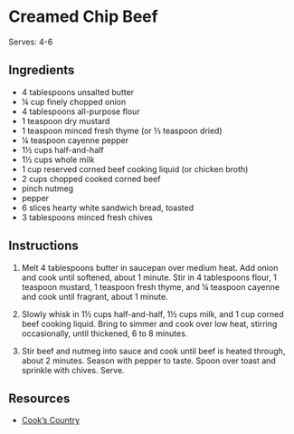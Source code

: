 # Creamed Chip Beef

Serves: 4-6

## Ingredients

* 4 tablespoons unsalted butter
* ¼ cup finely chopped onion
* 4 tablespoons all-purpose flour
* 1 teaspoon dry mustard
* 1 teaspoon minced fresh thyme (or ⅓ teaspoon dried)
* ¼ teaspoon cayenne pepper
* 1½ cups half-and-half
* 1½ cups whole milk
* 1 cup reserved corned beef cooking liquid (or chicken broth)
* 2 cups chopped cooked corned beef
* pinch nutmeg
* pepper
* 6 slices hearty white sandwich bread, toasted
* 3 tablespoons minced fresh chives

## Instructions

1. Melt 4 tablespoons butter in saucepan over medium heat. Add onion and cook until softened, about 1 minute. Stir in 4 tablespoons flour, 1 teaspoon mustard, 1 teaspoon fresh thyme, and ¼ teaspoon cayenne and cook until fragrant, about 1 minute.

2. Slowly whisk in 1½ cups half-and-half, 1½ cups milk, and 1 cup corned beef cooking liquid. Bring to simmer and cook over low heat, stirring occasionally, until thickened, 6 to 8 minutes.

3. Stir beef and nutmeg into sauce and cook until beef is heated through, about 2 minutes. Season with pepper to taste. Spoon over toast and sprinkle with chives. Serve.

## Resources

* [Cook’s Country](https://www.cookscountry.com/recipes/6882-creamed-chipped-beef)

